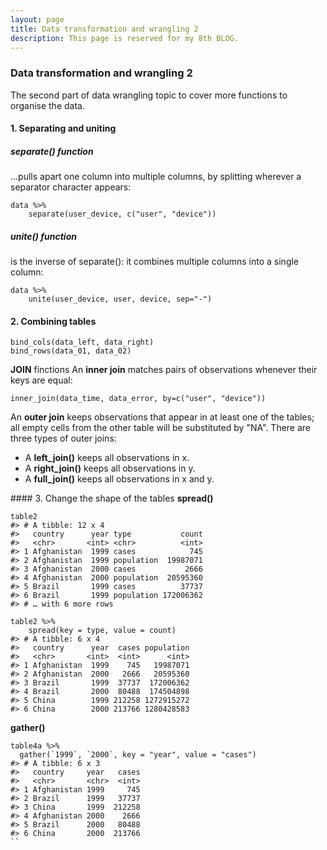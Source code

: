 ```yaml
---
layout: page
title: Data transformation and wrangling 2
description: This page is reserved for my 8th BLOG.
---
```


### Data transformation and wrangling 2
The second part of data wrangling topic to cover more functions to organise the data.

#### 1. Separating and uniting
##### separate() function

...pulls apart one column into multiple columns, by splitting wherever a separator character appears:
```
data %>%
    separate(user_device, c("user", "device"))
```
##### unite() function
is the inverse of separate(): it combines multiple columns into a single column:
```
data %>%
    unite(user_device, user, device, sep="-")
```

#### 2. Combining tables

```
bind_cols(data_left, data_right)
bind_rows(data_01, data_02)
```
**JOIN** finctions
An **inner join** matches pairs of observations whenever their keys are equal:
```
inner_join(data_time, data_error, by=c("user", "device"))
```
An **outer join** keeps observations that appear in at least one of the tables; all empty cells from the other table will be substituted by "NA". There are three types of outer joins:
- A **left_join()** keeps all observations in x.
- A **right_join()** keeps all observations in y.
- A **full_join()** keeps all observations in x and y.

#### 3. Change the shape of the tables
**spread()**
```
table2
#> # A tibble: 12 x 4
#>   country      year type           count
#>   <chr>       <int> <chr>          <int>
#> 1 Afghanistan  1999 cases            745
#> 2 Afghanistan  1999 population  19987071
#> 3 Afghanistan  2000 cases           2666
#> 4 Afghanistan  2000 population  20595360
#> 5 Brazil       1999 cases          37737
#> 6 Brazil       1999 population 172006362
#> # … with 6 more rows

table2 %>%
    spread(key = type, value = count)
#> # A tibble: 6 x 4
#>   country      year  cases population
#>   <chr>       <int>  <int>      <int>
#> 1 Afghanistan  1999    745   19987071
#> 2 Afghanistan  2000   2666   20595360
#> 3 Brazil       1999  37737  172006362
#> 4 Brazil       2000  80488  174504898
#> 5 China        1999 212258 1272915272
#> 6 China        2000 213766 1280428583
```
**gather()**
```
table4a %>%
  gather(`1999`, `2000`, key = "year", value = "cases")
#> # A tibble: 6 x 3
#>   country     year   cases
#>   <chr>       <chr>  <int>
#> 1 Afghanistan 1999     745
#> 2 Brazil      1999   37737
#> 3 China       1999  212258
#> 4 Afghanistan 2000    2666
#> 5 Brazil      2000   80488
#> 6 China       2000  213766
``
